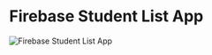 # Firebase Student List App
![Firebase Student List App](https://firebasestorage.googleapis.com/v0/b/tugas8-39632.appspot.com/o/shot_student_llist.png?alt=media&token=852a3c04-b0e7-4133-8d90-518416f8c2d2)
